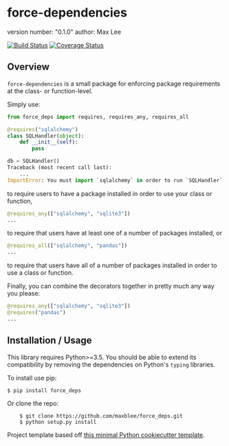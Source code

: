 force-dependencies
===============================

version number: "0.1.0"
author: Max Lee

[![Build Status](https://travis-ci.org/maxblee/force_deps.svg?branch=master)](https://travis-ci.org/maxblee/force_deps) [![Coverage Status](https://coveralls.io/repos/github/maxblee/force_deps/badge.svg?branch=master)](https://coveralls.io/github/maxblee/force_deps?branch=master)

Overview
--------

`force-dependencies` is a small package for enforcing package requirements at the class- or function-level.

Simply use:

```python
from force_deps import requires, requires_any, requires_all

@requires("sqlalchemy")
class SQLHandler(object):
    def __init__(self):
        pass

db = SQLHandler()
Traceback (most recent call last):
    ...
ImportError: You must import `sqlalchemy` in order to run `SQLHandler`
```
to require users to have a package installed in order to use your class or function,

```python
@requires_any(["sqlalchemy", "sqlite3"])
...
```
to require that users have at least one of a number of packages installed, or

```python
@requires_all(["sqlalchemy", "pandas"])
...
```
to require that users have all of a number of packages installed in order to use a class or function.

Finally, you can combine the decorators together in pretty much any way you please:
```python
@requires_any(["sqlalchemy", "sqlite3"])
@requires("pandas")
...
```

Installation / Usage
--------------------

This library requires Python>=3.5. You should be able to extend its compatibility by removing the dependencies
on Python's `typing` libraries.

To install use pip:

    $ pip install force_deps


Or clone the repo:
```shell
    $ git clone https://github.com/maxblee/force_deps.git
    $ python setup.py install
```

Project template based off [this minimal Python cookiecutter template](https://github.com/wdm0006/cookiecutter-pipproject).
